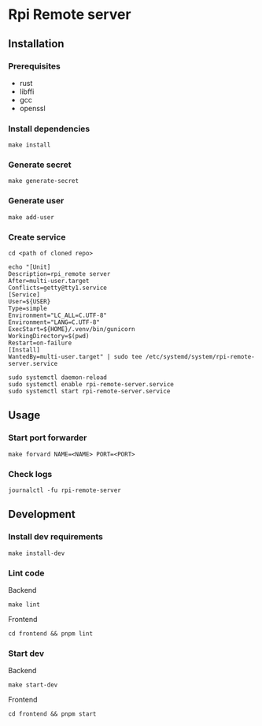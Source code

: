 # Rpi Remote server

## Installation

### Prerequisites
* rust
* libffi
* gcc
* openssl

### Install dependencies
```
make install
```

### Generate secret
```
make generate-secret
```

### Generate user
```
make add-user
```

### Create service
```
cd <path of cloned repo>
```
```
echo "[Unit]
Description=rpi_remote server
After=multi-user.target
Conflicts=getty@tty1.service
[Service]
User=${USER}
Type=simple
Environment="LC_ALL=C.UTF-8"
Environment="LANG=C.UTF-8"
ExecStart=${HOME}/.venv/bin/gunicorn
WorkingDirectory=$(pwd)
Restart=on-failure
[Install]
WantedBy=multi-user.target" | sudo tee /etc/systemd/system/rpi-remote-server.service
```
```
sudo systemctl daemon-reload
sudo systemctl enable rpi-remote-server.service
sudo systemctl start rpi-remote-server.service
```

## Usage

### Start port forwarder
```
make forvard NAME=<NAME> PORT=<PORT>
```

### Check logs
```
journalctl -fu rpi-remote-server
```

## Development

### Install dev requirements

```
make install-dev
```

### Lint code
Backend
```
make lint
```
Frontend
```
cd frontend && pnpm lint
```

### Start dev
Backend
```
make start-dev
```
Frontend
```
cd frontend && pnpm start
```